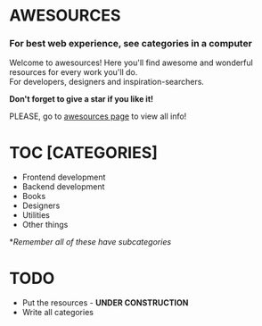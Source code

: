 AWESOURCES
=======================
### **For best web experience, see categories in a computer**

Welcome to awesources! Here you'll find awesome and wonderful resources for every work you'll do.<br/>
For developers, designers and inspiration-searchers.

**Don't forget to give a star if you like it!**

PLEASE, go to [awesources page](https://matsumurae.github.io/awesources/) to view all info!

# TOC [CATEGORIES]
* Frontend development
* Backend development
* Books
* Designers
* Utilities
* Other things

**Remember all of these have subcategories*

# TODO
* Put the resources - **UNDER CONSTRUCTION**
* Write all categories

